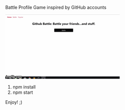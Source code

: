 Battle Profile Game inspired by GitHub accounts

![](Battle%20Game.gif)

1. npm install
2. npm start

Enjoy! ;)
